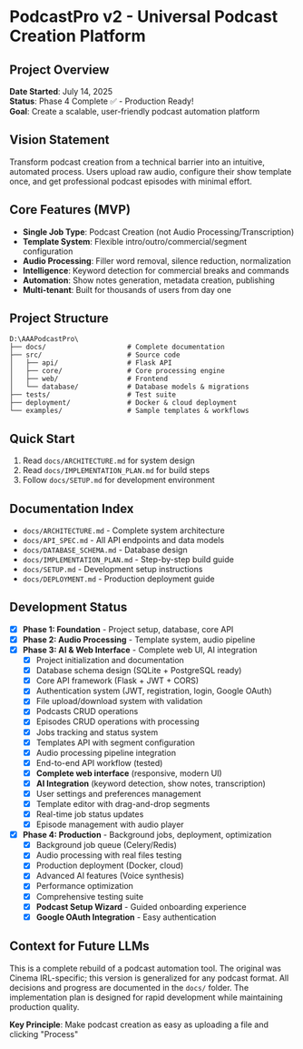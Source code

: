 # PodcastPro v2 - Universal Podcast Creation Platform

## Project Overview
**Date Started**: July 14, 2025  
**Status**: Phase 4 Complete ✅ - Production Ready!  
**Goal**: Create a scalable, user-friendly podcast automation platform  

## Vision Statement
Transform podcast creation from a technical barrier into an intuitive, automated process. Users upload raw audio, configure their show template once, and get professional podcast episodes with minimal effort.

## Core Features (MVP)
- **Single Job Type**: Podcast Creation (not Audio Processing/Transcription)
- **Template System**: Flexible intro/outro/commercial/segment configuration
- **Audio Processing**: Filler word removal, silence reduction, normalization
- **Intelligence**: Keyword detection for commercial breaks and commands
- **Automation**: Show notes generation, metadata creation, publishing
- **Multi-tenant**: Built for thousands of users from day one

## Project Structure
```
D:\AAAPodcastPro\
├── docs/                    # Complete documentation
├── src/                     # Source code
│   ├── api/                 # Flask API
│   ├── core/                # Core processing engine
│   ├── web/                 # Frontend
│   └── database/            # Database models & migrations
├── tests/                   # Test suite
├── deployment/              # Docker & cloud deployment
└── examples/                # Sample templates & workflows
```

## Quick Start
1. Read `docs/ARCHITECTURE.md` for system design
2. Read `docs/IMPLEMENTATION_PLAN.md` for build steps
3. Follow `docs/SETUP.md` for development environment

## Documentation Index
- `docs/ARCHITECTURE.md` - Complete system architecture
- `docs/API_SPEC.md` - All API endpoints and data models
- `docs/DATABASE_SCHEMA.md` - Database design
- `docs/IMPLEMENTATION_PLAN.md` - Step-by-step build guide
- `docs/SETUP.md` - Development setup instructions
- `docs/DEPLOYMENT.md` - Production deployment guide

## Development Status
- [x] **Phase 1: Foundation** - Project setup, database, core API
- [x] **Phase 2: Audio Processing** - Template system, audio pipeline
- [x] **Phase 3: AI & Web Interface** - Complete web UI, AI integration
  - [x] Project initialization and documentation
  - [x] Database schema design (SQLite + PostgreSQL ready)
  - [x] Core API framework (Flask + JWT + CORS)
  - [x] Authentication system (JWT, registration, login, Google OAuth)
  - [x] File upload/download system with validation
  - [x] Podcasts CRUD operations
  - [x] Episodes CRUD operations with processing
  - [x] Jobs tracking and status system
  - [x] Templates API with segment configuration
  - [x] Audio processing pipeline integration
  - [x] End-to-end API workflow (tested)
  - [x] **Complete web interface** (responsive, modern UI)
  - [x] **AI Integration** (keyword detection, show notes, transcription)
  - [x] User settings and preferences management
  - [x] Template editor with drag-and-drop segments
  - [x] Real-time job status updates
  - [x] Episode management with audio player
- [x] **Phase 4: Production** - Background jobs, deployment, optimization
  - [x] Background job queue (Celery/Redis)
  - [x] Audio processing with real files testing
  - [x] Production deployment (Docker, cloud)
  - [x] Advanced AI features (Voice synthesis)
  - [x] Performance optimization
  - [x] Comprehensive testing suite
  - [x] **Podcast Setup Wizard** - Guided onboarding experience
  - [x] **Google OAuth Integration** - Easy authentication

## Context for Future LLMs
This is a complete rebuild of a podcast automation tool. The original was Cinema IRL-specific; this version is generalized for any podcast format. All decisions and progress are documented in the `docs/` folder. The implementation plan is designed for rapid development while maintaining production quality.

**Key Principle**: Make podcast creation as easy as uploading a file and clicking "Process"
